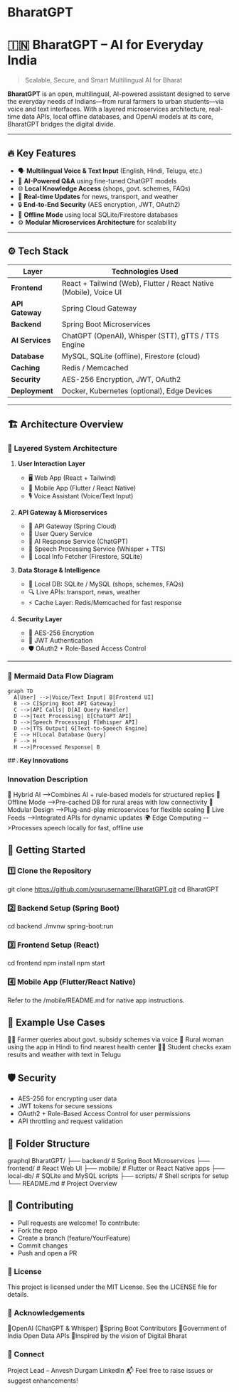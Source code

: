 # BharatGPT
# 🇮🇳 BharatGPT – AI for Everyday India

> Scalable, Secure, and Smart Multilingual AI for Bharat

**BharatGPT** is an open, multilingual, AI-powered assistant designed to serve the everyday needs of Indians—from rural farmers to urban students—via voice and text interfaces. With a layered microservices architecture, real-time data APIs, local offline databases, and OpenAI models at its core, BharatGPT bridges the digital divide.

---

## 🔥 Key Features

- 🗣️ **Multilingual Voice & Text Input** (English, Hindi, Telugu, etc.)
- 🧠 **AI-Powered Q&A** using fine-tuned ChatGPT models
- 🌐 **Local Knowledge Access** (shops, govt. schemes, FAQs)
- 🚆 **Real-time Updates** for news, transport, and weather
- 🔒 **End-to-End Security** (AES encryption, JWT, OAuth2)
- 📶 **Offline Mode** using local SQLite/Firestore databases
- ⚙️ **Modular Microservices Architecture** for scalability

---

## ⚙️ Tech Stack

| Layer                | Technologies Used |
|---------------------|-------------------|
| **Frontend**        | React + Tailwind (Web), Flutter / React Native (Mobile), Voice UI |
| **API Gateway**     | Spring Cloud Gateway |
| **Backend**         | Spring Boot Microservices |
| **AI Services**     | ChatGPT (OpenAI), Whisper (STT), gTTS / TTS Engine |
| **Database**        | MySQL, SQLite (offline), Firestore (cloud) |
| **Caching**         | Redis / Memcached |
| **Security**        | AES-256 Encryption, JWT, OAuth2 |
| **Deployment**      | Docker, Kubernetes (optional), Edge Devices |

---

## 🏗️ Architecture Overview

### 🔷 **Layered System Architecture**

1. **User Interaction Layer**
   - 🖥️ Web App (React + Tailwind)
   - 📲 Mobile App (Flutter / React Native)
   - 🎙️ Voice Assistant (Voice/Text Input)

2. **API Gateway & Microservices**
   - 🚦 API Gateway (Spring Cloud)
   - 🔹 User Query Service
   - 🔹 AI Response Service (ChatGPT)
   - 🔹 Speech Processing Service (Whisper + TTS)
   - 🔹 Local Info Fetcher (Firestore, SQLite)

3. **Data Storage & Intelligence**
   - 📂 Local DB: SQLite / MySQL (shops, schemes, FAQs)
   - 🔍 Live APIs: transport, news, weather
   - ⚡ Cache Layer: Redis/Memcached for fast response

4. **Security Layer**
   - 🔐 AES-256 Encryption
   - 🔑 JWT Authentication
   - 🛡️ OAuth2 + Role-Based Access Control

---

### 🔄 **Mermaid Data Flow Diagram**
```mermaid
graph TD
  A[User] -->|Voice/Text Input| B[Frontend UI]
  B --> C[Spring Boot API Gateway]
  C -->|API Calls| D[AI Query Handler]
  D -->|Text Processing| E[ChatGPT API]
  D -->|Speech Processing| F[Whisper API]
  D -->|TTS Output| G[Text-to-Speech Engine]
  E --> H[Local Database Query]
  F --> H
  H -->|Processed Response| B
```

##💡**Key Innovations**
### Innovation	Description
🔀 Hybrid AI -->Combines AI + rule-based models for structured replies
📶 Offline Mode -->Pre-cached DB for rural areas with low connectivity
🧩 Modular Design -->Plug-and-play microservices for flexible scaling
🔄 Live Feeds -->Integrated APIs for dynamic updates
🌍 Edge Computing	 -->Processes speech locally for fast, offline use

## 🚀 Getting Started
### 1️⃣ Clone the Repository
git clone https://github.com/yourusername/BharatGPT.git
cd BharatGPT

### 2️⃣ Backend Setup (Spring Boot)
cd backend
./mvnw spring-boot:run

### 3️⃣ Frontend Setup (React)
cd frontend
npm install
npm start

### 4️⃣ Mobile App (Flutter/React Native)
Refer to the /mobile/README.md for native app instructions.

## 🧪 **Example Use Cases**
👨‍🌾 Farmer queries about govt. subsidy schemes via voice
🧕 Rural woman using the app in Hindi to find nearest health center
🧑‍🎓 Student checks exam results and weather with text in Telugu

## 🛡️ Security
- AES-256 for encrypting user data
- JWT tokens for secure sessions
- OAuth2 + Role-Based Access Control for user permissions
- API throttling and request validation

## 📂 **Folder Structure**
graphql
BharatGPT/
├── backend/         # Spring Boot Microservices
├── frontend/        # React Web UI
├── mobile/          # Flutter or React Native apps
├── local-db/        # SQLite and MySQL scripts
├── scripts/         # Shell scripts for setup
└── README.md        # Project Overview

## 🤝 **Contributing**
- Pull requests are welcome! To contribute:
- Fork the repo
- Create a branch (feature/YourFeature)
- Commit changes
- Push and open a PR

### 📄 License
This project is licensed under the MIT License. See the LICENSE file for details.

### 🌟 Acknowledgements
🔹OpenAI (ChatGPT & Whisper)
🔹Spring Boot Contributors
🔹Government of India Open Data APIs
🔹Inspired by the vision of Digital Bharat

### 🔗 Connect
Project Lead – Anvesh Durgam
LinkedIn
📬 Feel free to raise issues or suggest enhancements!
